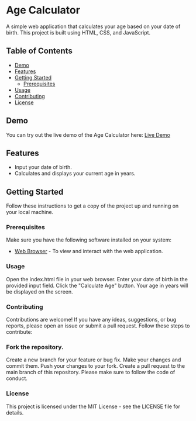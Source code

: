 

# Age Calculator

A simple web application that calculates your age based on your date of birth. This project is built using HTML, CSS, and JavaScript.


## Table of Contents

- [Demo](#demo)
- [Features](#features)
- [Getting Started](#getting-started)
  - [Prerequisites](#prerequisites)
- [Usage](#usage)
- [Contributing](#contributing)
- [License](#license)

## Demo

You can try out the live demo of the Age Calculator here: [Live Demo]([https://your-demo-link-here.com](https://seemaenand.github.io/FrontEnd---AgeCalculator---HTML-CSS-JavaScript/))

## Features

- Input your date of birth.
- Calculates and displays your current age in years.

## Getting Started

Follow these instructions to get a copy of the project up and running on your local machine.

### Prerequisites

Make sure you have the following software installed on your system:

- [Web Browser](https://www.google.com/chrome/) - To view and interact with the web application.


### Usage

Open the index.html file in your web browser.
Enter your date of birth in the provided input field.
Click the "Calculate Age" button.
Your age in years will be displayed on the screen.

### Contributing
Contributions are welcome! If you have any ideas, suggestions, or bug reports, please open an issue or submit a pull request. Follow these steps to contribute:


### Fork the repository.
Create a new branch for your feature or bug fix.
Make your changes and commit them.
Push your changes to your fork.
Create a pull request to the main branch of this repository.
Please make sure to follow the code of conduct.

### License
This project is licensed under the MIT License - see the LICENSE file for details.
